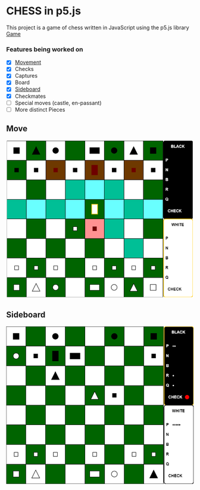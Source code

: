 # CHESS in p5.js
This project is a game of chess written in JavaScript using the p5.js library  
[Game](https://mayukh-g.github.io/ChessFromScratch/)

### Features being worked on
- [x] [Movement](#move)
- [x] Checks
- [x] Captures
- [x] Board
- [x] [Sideboard](#sideboard)
- [x] Checkmates
- [ ] Special moves (castle, en-passant)
- [ ] More distinct Pieces

Move
---
![move](readme_img/Moves.PNG)  

Sideboard
---
![check](readme_img/Check.PNG)
